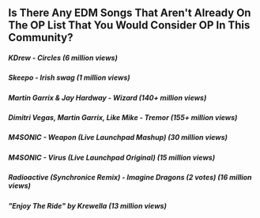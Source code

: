 ## Is There Any EDM Songs That Aren't Already On The OP List That You Would Consider OP In This Community?

##### KDrew - Circles (6 million views)

##### Skeepo - Irish swag (1 million views)

##### Martin Garrix & Jay Hardway - Wizard (140+ million views)

##### Dimitri Vegas, Martin Garrix, Like Mike - Tremor (155+ million views)

##### M4SONIC - Weapon (Live Launchpad Mashup) (30 million views)

##### M4SONIC - Virus (Live Launchpad Original) (15 million views)

##### Radioactive (Synchronice Remix) - Imagine Dragons (2 votes) (16 million views)

##### "Enjoy The Ride" by Krewella (13 million views)
